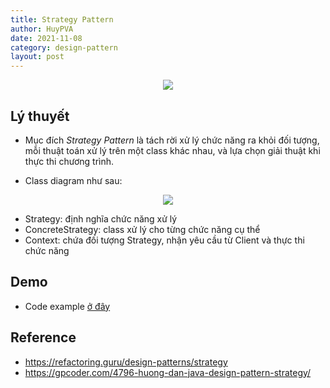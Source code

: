 ```yaml
---
title: Strategy Pattern
author: HuyPVA
date: 2021-11-08
category: design-pattern
layout: post
---
```


<div align="center">
    <img src="../assets/images/design_pattern/strategy_icon.png"/>
</div>

## Lý thuyết

- Mục đích *Strategy Pattern* là tách rời xử lý chức năng ra khỏi đối tượng, mỗi thuật toán xử lý trên một class khác nhau, và lựa chọn giải thuật khi thực thi chương trình.

- Class diagram như sau:

<div align="center">
    <img src="../assets/images/design_pattern/strategy_pattern.png"/>
</div>

  - Strategy: định nghĩa chức năng xử lý
  - ConcreteStrategy: class xử lý cho từng chức năng cụ thể
  - Context: chứa đối tượng Strategy, nhận yêu cầu từ Client và thực thi chức năng

## Demo

- Code example [ở đây](https://github.com/huypva/java-strategy-pattern-example)

## Reference

- <https://refactoring.guru/design-patterns/strategy>
- <https://gpcoder.com/4796-huong-dan-java-design-pattern-strategy/>
